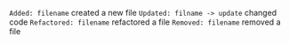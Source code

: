`Added: filename` created a new file
`Updated: filname -> update` changed code
`Refactored: filename` refactored a file
`Removed: filename` removed a file